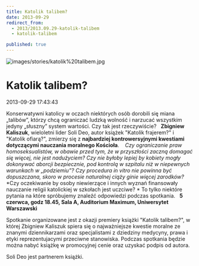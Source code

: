 ```yaml
---
title: Katolik talibem?
date: 2013-09-29
redirect_from: 
  - 2013/2013.09.29-katolik-talibem
  - katolik-talibem

published: true
---
```



![images/stories/katolik%20talibem.jpg](images/stories/katolik%20talibem.jpg)

# Katolik talibem?

<time>2013-09-29 17:43:43</time>




Konserwatywni katolicy w oczach niektórych osób dorobili się miana „talibów”, którzy chcą ograniczać ludzką wolność i narzucać wszystkim jedyny „słuszny” system wartości. Czy tak jest rzeczywiście?
&nbsp;
**Zbigniew Kaliszuk**, wieloletni lider Soli Deo, autor książek "Katolik frajerem?" i "Katolik ofiarą?", zmierzy się z **najbardziej kontrowersyjnymi kwestiami dotyczącymi nauczania moralnego Kościoła**.&nbsp;
*&nbsp;*
*Czy ograniczanie praw homoseksualistów, w obawie przed tym, że w przyszłości zaczną domagać się więcej, nie jest nadużyciem?*
*Czy nie byłoby lepiej by kobiety mogły dokonywać aborcji bezpiecznie, pod kontrolą w szpitalu niż w niepewnych warunkach w „podziemiu”?*
*Czy procedura in vitro nie powinna być dopuszczana, skoro w procesie naturalnej ciąży ginie więcej zarodków?*
*Czy oczekiwanie by osoby niewierzące i innych wyznań finansowały nauczanie religii katolickiej w szkołach jest uczciwe? *
To tylko niektóre pytania na które spróbujemy znaleźć odpowiedzi podczas spotkania.
&nbsp;
**5 czerwca, godz 18.45, Sala A, Auditorium Maximum, Uniwersytet Warszawski**

<!--{{intro-break}}-->

Spotkanie organizowane jest z okazji premiery książki "Katolik talibem?", w której Zbigniew Kaliszuk spiera się o najważniejsze kwestie moralne ze znanymi dziennikarzami oraz specjalistami z dziedziny medycyny, prawa i etyki reprezentujacymi przeciwne stanowiska. 
Podczas spotkania będzie można nabyć książkę w promocyjnej cenie oraz uzyskać podpis od autora.


Soli Deo jest partnerem książki.


<!--{{json:{"created_date":"2013-09-29 17:43:43","publish_down":"0000-00-00 00:00:00","id":"5291"}}}-->